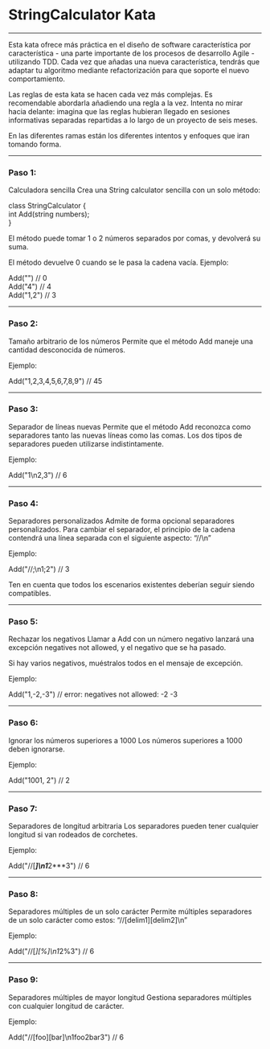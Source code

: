 <h1>StringCalculator Kata</h1>

___
Esta kata ofrece más práctica en el diseño de software característica por característica - una parte importante de los procesos de desarrollo Agile - utilizando TDD. Cada vez que añadas una nueva característica, tendrás que adaptar tu algoritmo mediante refactorización para que soporte el nuevo comportamiento.

Las reglas de esta kata se hacen cada vez más complejas. Es recomendable abordarla añadiendo una regla a la vez. Intenta no mirar hacia delante: imagina que las reglas hubieran llegado en sesiones informativas separadas repartidas a lo largo de un proyecto de seis meses.

En las diferentes ramas están los diferentes intentos y enfoques que iran tomando forma.
___
<h3>Paso 1:</h3> Calculadora sencilla
Crea una String calculator sencilla con un solo método:

class StringCalculator { \
int Add(string numbers); \
}

El método puede tomar 1 o 2 números separados por comas, y devolverá su suma.

El método devuelve 0 cuando se le pasa la cadena vacía. Ejemplo:

Add("") // 0 \
Add("4") // 4 \
Add("1,2") // 3
___
<h3>Paso 2:</h3> Tamaño arbitrario de los números
Permite que el método Add maneje una cantidad desconocida de números.

Ejemplo:

Add("1,2,3,4,5,6,7,8,9") // 45
___
<h3>Paso 3:</h3> Separador de líneas nuevas
Permite que el método Add reconozca como separadores tanto las nuevas líneas como las comas. Los dos tipos de separadores pueden utilizarse indistintamente.

Ejemplo:

Add("1\n2,3") // 6
___
<h3>Paso 4:</h3> Separadores personalizados
Admite de forma opcional separadores personalizados. Para cambiar el separador, el principio de la cadena contendrá una línea separada con el siguiente aspecto: “//<separator>\n<numbers>”

Ejemplo:

Add("//;\n1;2") // 3

Ten en cuenta que todos los escenarios existentes deberían seguir siendo compatibles.
___
<h3>Paso 5:</h3> Rechazar los negativos
Llamar a Add con un número negativo lanzará una excepción negatives not allowed, y el negativo que se ha pasado.

Si hay varios negativos, muéstralos todos en el mensaje de excepción.

Ejemplo:

Add("1,-2,-3") // error: negatives not allowed: -2 -3
___
<h3>Paso 6:</h3> Ignorar los números superiores a 1000
Los números superiores a 1000 deben ignorarse.

Ejemplo:

Add("1001, 2") // 2
___
<h3>Paso 7:</h3> Separadores de longitud arbitraria
Los separadores pueden tener cualquier longitud si van rodeados de corchetes.

Ejemplo:

Add("//[***]\n1***2***3") // 6
___
<h3>Paso 8:</h3> Separadores múltiples de un solo carácter
Permite múltiples separadores de un solo carácter como estos: “//[delim1][delim2]\n”

Ejemplo:

Add("//[*][%]\n1*2%3") // 6
___
<h3>Paso 9:</h3> Separadores múltiples de mayor longitud
Gestiona separadores múltiples con cualquier longitud de carácter.

Ejemplo:

Add("//[foo][bar]\n1foo2bar3") // 6